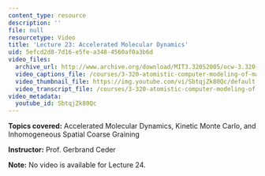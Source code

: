 ```yaml
---
content_type: resource
description: ''
file: null
resourcetype: Video
title: 'Lecture 23: Accelerated Molecular Dynamics'
uid: 5efcd2d8-7d16-e5fe-a348-4560af0a3b6d
video_files:
  archive_url: http://www.archive.org/download/MIT3.320S2005/ocw-3.320-lec-18-03may05-220k.mp4
  video_captions_file: /courses/3-320-atomistic-computer-modeling-of-materials-sma-5107-spring-2005/3a6998f0fc0653cb9b924346cdea7b65_SbtqjZk80Qc.vtt
  video_thumbnail_file: https://img.youtube.com/vi/SbtqjZk80Qc/default.jpg
  video_transcript_file: /courses/3-320-atomistic-computer-modeling-of-materials-sma-5107-spring-2005/6544a37ae31bb5ee020975cedbefb28e_SbtqjZk80Qc.pdf
video_metadata:
  youtube_id: SbtqjZk80Qc
---
```


**Topics covered:** Accelerated Molecular Dynamics, Kinetic Monte Carlo, and Inhomogeneous Spatial Coarse Graining

**Instructor:** Prof. Gerbrand Ceder

**Note:** No video is available for Lecture 24.